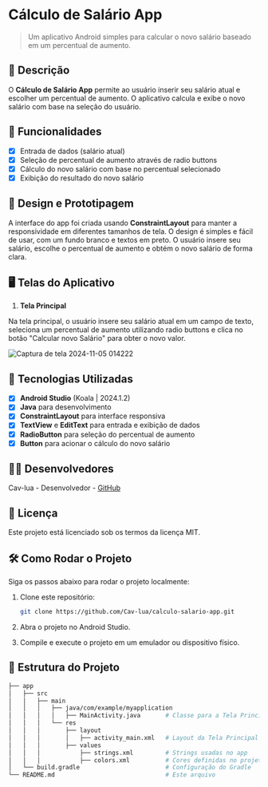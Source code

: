 # **Cálculo de Salário App**

> Um aplicativo Android simples para calcular o novo salário baseado em um percentual de aumento.

## 📱 Descrição

O **Cálculo de Salário App** permite ao usuário inserir seu salário atual e escolher um percentual de aumento. O aplicativo calcula e exibe o novo salário com base na seleção do usuário.

## 🔧 Funcionalidades

- [x] Entrada de dados (salário atual)
- [x] Seleção de percentual de aumento através de radio buttons
- [x] Cálculo do novo salário com base no percentual selecionado
- [x] Exibição do resultado do novo salário

## 🎨 Design e Prototipagem

A interface do app foi criada usando **ConstraintLayout** para manter a responsividade em diferentes tamanhos de tela. O design é simples e fácil de usar, com um fundo branco e textos em preto.
O usuário insere seu salário, escolhe o percentual de aumento e obtém o novo salário de forma clara.

## 🖥️ Telas do Aplicativo

1. **Tela Principal**

Na tela principal, o usuário insere seu salário atual em um campo de texto, seleciona um percentual de aumento utilizando radio buttons e clica no botão "Calcular novo Salário" para obter o novo valor.

![Captura de tela 2024-11-05 014222](https://github.com/user-attachments/assets/7acd8472-ad35-4d7d-bec0-d73febe0f751)

## 🚀 Tecnologias Utilizadas

- [x] **Android Studio** (Koala | 2024.1.2)
- [x] **Java** para desenvolvimento
- [x] **ConstraintLayout** para interface responsiva
- [x] **TextView** e **EditText** para entrada e exibição de dados
- [x] **RadioButton** para seleção do percentual de aumento
- [x] **Button** para acionar o cálculo do novo salário

## 👨‍💻 Desenvolvedores

Cav-lua - Desenvolvedor - [GitHub](https://github.com/Cav-lua)

## 📄 Licença

Este projeto está licenciado sob os termos da licença MIT. 

## 🛠️ Como Rodar o Projeto

Siga os passos abaixo para rodar o projeto localmente:

1. Clone este repositório:

    ```bash
    git clone https://github.com/Cav-lua/calculo-salario-app.git
    ```

2. Abra o projeto no Android Studio.
3. Compile e execute o projeto em um emulador ou dispositivo físico.

## 📂 Estrutura do Projeto

```bash
├── app
│   ├── src
│   │   ├── main
│   │   │   ├── java/com/example/myapplication
│   │   │   │   ├── MainActivity.java       # Classe para a Tela Principal
│   │   │   └── res
│   │   │       ├── layout
│   │   │       │   ├── activity_main.xml   # Layout da Tela Principal
│   │   │       ├── values
│   │   │           ├── strings.xml         # Strings usadas no app
│   │   │           ├── colors.xml          # Cores definidas no projeto
│   └── build.gradle                        # Configuração do Gradle
└── README.md                               # Este arquivo

